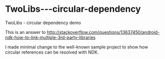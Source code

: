 TwoLibs---circular-dependency
=============================

TwoLibs - circular dependency demo

This is an answer to http://stackoverflow.com/questions/13637450/android-ndk-how-to-link-multiple-3rd-party-libraries

I made minimal change to the well-known sample project to show how circular references can be resolved with NDK.
